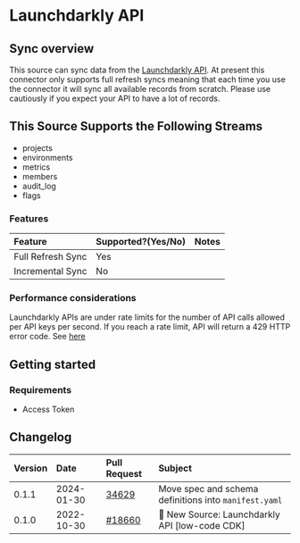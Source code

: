 # Launchdarkly API

## Sync overview

This source can sync data from the [Launchdarkly API](https://apidocs.launchdarkly.com/#section/Overview). At present this connector only supports full refresh syncs meaning that each time you use the connector it will sync all available records from scratch. Please use cautiously if you expect your API to have a lot of records.

## This Source Supports the Following Streams

* projects
* environments
* metrics
* members
* audit_log
* flags

### Features

| Feature | Supported?\(Yes/No\) | Notes |
| :--- | :--- | :--- |
| Full Refresh Sync | Yes |  |
| Incremental Sync | No |  |

### Performance considerations

Launchdarkly APIs are under rate limits for the number of API calls allowed per API keys per second. If you reach a rate limit, API will return a 429 HTTP error code. See [here](https://apidocs.launchdarkly.com/#section/Overview/Rate-limiting)

## Getting started

### Requirements

* Access Token

## Changelog

| Version | Date       | Pull Request                                              | Subject                                    |
| :------ | :--------- | :-------------------------------------------------------- | :----------------------------------------- |
| 0.1.1 | 2024-01-30 | [34629](https://github.com/airbytehq/airbyte/pull/34629) | Move spec and schema definitions into `manifest.yaml` |
| 0.1.0   | 2022-10-30 | [#18660](https://github.com/airbytehq/airbyte/pull/18660) | 🎉 New Source: Launchdarkly API [low-code CDK] |
